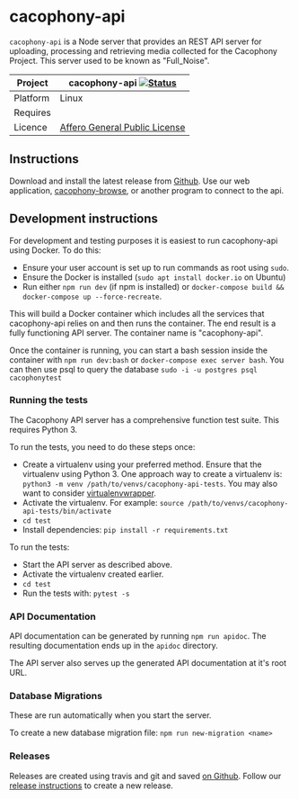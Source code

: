 # cacophony-api

`cacophony-api` is a Node server that provides an REST API server for
uploading, processing and retrieving media collected for the Cacophony
Project. This server used to be known as "Full_Noise".

Project | cacophony-api [![Status](https://api.travis-ci.org/TheCacophonyProject/cacophony-api.svg)](https://travis-ci.org/TheCacophonyProject/cacophony-api)
---|---
Platform | Linux
Requires | <none>
Licence | [Affero General Public License](https://www.gnu.org/licenses/agpl-3.0.en.html)

## Instructions

Download and install the latest release from [Github](https://github.com/TheCacophonyProject/cacophony-api/releases).  Use our web application, [cacophony-browse](https://github.com/TheCacophonyProject/cacophony-browse/releases), or another program to connect to the api.


## Development instructions

For development and testing purposes it is easiest to run
cacophony-api using Docker. To do this:

* Ensure your user account is set up to run commands as root using `sudo`.
* Ensure the Docker is installed (`sudo apt install docker.io` on
  Ubuntu)
* Run either `npm run dev` (if npm is installed) or `docker-compose build && docker-compose up --force-recreate`.

This will build a Docker container which includes all the services
that cacophony-api relies on and then runs the container. The end
result is a fully functioning API server. The container name is
"cacophony-api".

Once the container is running, you can start a bash session inside
the container with `npm run dev:bash` or `docker-compose exec server bash`.  You can then use
psql to query the database `sudo -i -u postgres psql cacophonytest`


### Running the tests

The Cacophony API server has a comprehensive function test suite. This
requires Python 3.

To run the tests, you need to do these steps once:

* Create a virtualenv using your preferred method. Ensure that the
  virtualenv using Python 3. One approach way to create a virtualenv
  is: `python3 -m venv /path/to/venvs/cacophony-api-tests`. You may
  also want to consider [virtualenvwrapper](https://virtualenvwrapper.readthedocs.io/en/latest/).
* Activate the virtualenv. For example:
  `source /path/to/venvs/cacophony-api-tests/bin/activate`
* `cd test`
* Install dependencies: `pip install -r requirements.txt`

To run the tests:

* Start the API server as described above.
* Activate the virtualenv created earlier.
* `cd test`
* Run the tests with: `pytest -s`

### API Documentation

API documentation can be generated by running `npm run apidoc`. The
resulting documentation ends up in the `apidoc` directory.

The API server also serves up the generated API documentation at it's
root URL.

### Database Migrations

These are run automatically when you start the server.

To create a new database migration file: `npm run new-migration <name>`

### Releases
Releases are created using travis and git and saved [on Github](https://github.com/TheCacophonyProject/cacophony-api/releases).   Follow our [release instructions](https://docs.cacophony.org.nz/home/creating-releases) to create a new release.
